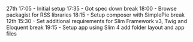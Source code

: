 27th	17:05 - Initial setup
		17:35 - Got spec down
		break
		18:00 - Browse packagist for RSS libraries
		18:15 - Setup composer with SimplePie 
		break
12th	15:30 - Set additional requirements for Slim Framework v3, Twig and Eloquent
		break
		19:15 - Setup app using Slim 4 add folder layout and app files
